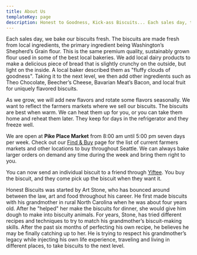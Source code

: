 ```yaml
---
title: About Us
templateKey: page
description: Honest to Goodness, Kick-ass Biscuits... Each sales day, the biscuits are made fresh from local ingredients, the primary being Washington’s Shepherd’s Grain flour. This is the same premium quality, sustainably grown flour used in some of the best local bakeries. We add local dairy products to make a delicious piece of bread that is slightly crunchy on the outside, but light on the inside. A local baker described them as "fluffy clouds of goodness".
---
```

Each sales day, we bake our biscuits fresh.  The biscuits are made fresh from local ingredients, the primary ingredient being Washington’s Shepherd’s Grain flour.  This is the same premium quality, sustainably grown flour used in some of the best local bakeries.  We add local dairy products to make a delicious piece of bread that is slightly crunchy on the outside, but light on the inside.  A local baker described them as "fluffy clouds of goodness".  Taking it to the next level, we then add other ingredients such as Theo Chocolate, Beecher’s Cheese, Bavarian Meat’s Bacon, and local fruit for uniquely flavored biscuits.

As we grow, we will add new flavors and rotate some flavors seasonally.  We want to reflect the farmers markets where we sell our biscuits.  The biscuits are best when warm.  We can heat them up for you, or you can take them home and reheat them later.  They keep for days in the refrigerator and they freeze well.

We are open at **Pike Place Market** from 8:00 am until 5:00 pm seven days per week.  Check out our [Find & Buy](/find-buy) page for the list of current farmers markets and other locations to buy throughout Seattle.  We can always bake larger orders on demand any time during the week and bring them right to you.

You can now send an individual biscuit to a friend through [Yiftee](http://www.yiftee.com/gifts/what%20).  You buy the biscuit, and they come pick up the biscuit when they want it.

Honest Biscuits was started by Art Stone, who has bounced around between the law, art and food throughout his career.  He first made biscuits with his grandmother in rural North Carolina when he was about four years old.  After he "helped" her make the biscuits for dinner, she would give him dough to make into biscuity animals.  For years, Stone, has tried different recipes and techniques to try to match his grandmother’s biscuit-making skills.  After the past six months of perfecting his own recipe, he believes he may be finally catching up to her.  He is trying to respect his grandmother’s legacy while injecting his own life experience, traveling and living in different places, to take biscuits to the next level.
